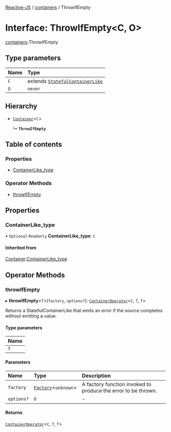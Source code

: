 [Reactive-JS](../README.md) / [containers](../modules/containers.md) / ThrowIfEmpty

# Interface: ThrowIfEmpty<C, O\>

[containers](../modules/containers.md).ThrowIfEmpty

## Type parameters

| Name | Type |
| :------ | :------ |
| `C` | extends [`StatefulContainerLike`](containers.StatefulContainerLike.md) |
| `O` | `never` |

## Hierarchy

- [`Container`](containers.Container.md)<`C`\>

  ↳ **`ThrowIfEmpty`**

## Table of contents

### Properties

- [ContainerLike\_type](containers.ThrowIfEmpty.md#containerlike_type)

### Operator Methods

- [throwIfEmpty](containers.ThrowIfEmpty.md#throwifempty)

## Properties

### ContainerLike\_type

• `Optional` `Readonly` **ContainerLike\_type**: `C`

#### Inherited from

[Container](containers.Container.md).[ContainerLike_type](containers.Container.md#containerlike_type)

## Operator Methods

### throwIfEmpty

▸ **throwIfEmpty**<`T`\>(`factory`, `options?`): [`ContainerOperator`](../modules/containers.md#containeroperator)<`C`, `T`, `T`\>

Returns a StatefulContainerLike that emits an error if the source completes without emitting a value.

#### Type parameters

| Name |
| :------ |
| `T` |

#### Parameters

| Name | Type | Description |
| :------ | :------ | :------ |
| `factory` | [`Factory`](../modules/functions.md#factory)<`unknown`\> | A factory function invoked to produce the error to be thrown. |
| `options?` | `O` | - |

#### Returns

[`ContainerOperator`](../modules/containers.md#containeroperator)<`C`, `T`, `T`\>
